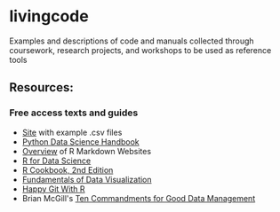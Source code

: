 # livingcode
Examples and descriptions of code and manuals collected through coursework, research projects, and workshops to be used as reference tools

## Resources:

### Free access texts and guides

* [Site](https://people.sc.fsu.edu/~jburkardt/data/csv/csv.html) with example .csv files
* [Python Data Science Handbook](https://jakevdp.github.io/PythonDataScienceHandbook/)
* [Overview](https://rmarkdown.rstudio.com/lesson-13.html) of R Markdown Websites
* [R for Data Science](https://r4ds.had.co.nz/)
* [R Cookbook, 2nd Edition](https://rc2e.com/)
* [Fundamentals of Data Visualization](https://clauswilke.com/dataviz/)
* [Happy Git With R](https://happygitwithr.com/)
* Brian McGill's [Ten Commandments for Good Data Management](https://dynamicecology.wordpress.com/2016/08/22/ten-commandments-for-good-data-management/)




